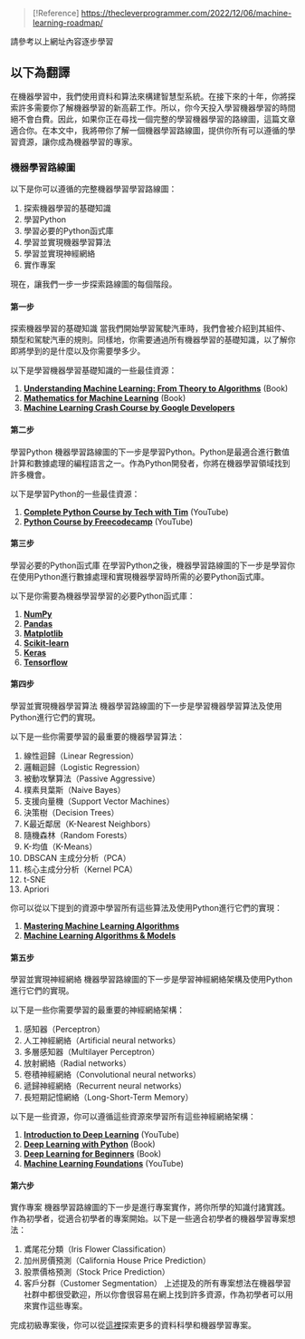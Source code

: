 >[!Reference]
>https://thecleverprogrammer.com/2022/12/06/machine-learning-roadmap/

請參考以上網址內容逐步學習
## 以下為翻譯

在機器學習中，我們使用資料和算法來構建智慧型系統。在接下來的十年，你將探索許多需要你了解機器學習的新高薪工作。所以，你今天投入學習機器學習的時間絕不會白費。因此，如果你正在尋找一個完整的學習機器學習的路線圖，這篇文章適合你。在本文中，我將帶你了解一個機器學習路線圖，提供你所有可以遵循的學習資源，讓你成為機器學習的專家。
### 機器學習路線圖
以下是你可以遵循的完整機器學習學習路線圖：

1. 探索機器學習的基礎知識
2. 學習Python
3. 學習必要的Python函式庫
4. 學習並實現機器學習算法
5. 學習並實現神經網絡
6. 實作專案

現在，讓我們一步一步探索路線圖的每個階段。

#### 第一步 
探索機器學習的基礎知識 當我們開始學習駕駛汽車時，我們會被介紹到其組件、類型和駕駛汽車的規則。同樣地，你需要通過所有機器學習的基礎知識，以了解你即將學到的是什麼以及你需要學多少。

以下是學習機器學習基礎知識的一些最佳資源：
1. [**Understanding Machine Learning: From Theory to Algorithms**](https://www.cs.huji.ac.il/~shais/UnderstandingMachineLearning/understanding-machine-learning-theory-algorithms.pdf) (Book)
2. [**Mathematics for Machine Learning**](https://mml-book.github.io/book/mml-book.pdf) (Book)
3. [**Machine Learning Crash Course by Google Developers**](https://developers.google.com/machine-learning/crash-course)
#### 第二步
學習Python 機器學習路線圖的下一步是學習Python。Python是最適合進行數值計算和數據處理的編程語言之一。作為Python開發者，你將在機器學習領域找到許多機會。

以下是學習Python的一些最佳資源：
1. [**Complete Python Course by Tech with Tim**](https://www.youtube.com/watch?v=sxTmJE4k0ho) (YouTube)
2. [**Python Course by Freecodecamp**](https://www.youtube.com/watch?v=rfscVS0vtbw) (YouTube)
#### 第三步
學習必要的Python函式庫 在學習Python之後，機器學習路線圖的下一步是學習你在使用Python進行數據處理和實現機器學習時所需的必要Python函式庫。

以下是你需要為機器學習學習的必要Python函式庫：
1. [**NumPy**](https://numpy.org/doc/stable/user/absolute_beginners.html)
2. [**Pandas**](https://pandas.pydata.org/docs/getting_started/intro_tutorials/index.html)
3. [**Matplotlib**](https://matplotlib.org/stable/tutorials/introductory/quick_start.html)
4. [**Scikit-learn**](https://scikit-learn.org/stable/)
5. [**Keras**](https://keras.io/getting_started/intro_to_keras_for_engineers/)
6. [**Tensorflow**](https://www.tensorflow.org/tutorials)
#### 第四步
學習並實現機器學習算法 機器學習路線圖的下一步是學習機器學習算法及使用Python進行它們的實現。

以下是一些你需要學習的最重要的機器學習算法：
1. 線性迴歸（Linear Regression） 
2. 邏輯迴歸（Logistic Regression） 
3. 被動攻擊算法（Passive Aggressive） 
4. 樸素貝葉斯（Naive Bayes） 
5. 支援向量機（Support Vector Machines） 
6. 決策樹（Decision Trees） 
7. K最近鄰居（K-Nearest Neighbors） 
8. 隨機森林（Random Forests） 
9. K-均值（K-Means） 
10. DBSCAN 主成分分析（PCA） 
11. 核心主成分分析（Kernel PCA） 
12. t-SNE 
13. Apriori

你可以從以下提到的資源中學習所有這些算法及使用Python進行它們的實現：
1. [**Mastering Machine Learning Algorithms**](https://www.amazon.in/Mastering-Machine-Learning-Algorithms-understanding/dp/1838820299/ref=asc_df_1838820299/?tag=googleshopdes-21&linkCode=df0&hvadid=397006584880&hvpos=&hvnetw=g&hvrand=3453716822966656975&hvpone=&hvptwo=&hvqmt=&hvdev=c&hvdvcmdl=&hvlocint=&hvlocphy=1007751&hvtargid=pla-895703148234&psc=1&ext_vrnc=hi)
2. [**Machine Learning Algorithms & Models**](https://medium.com/coders-camp/all-machine-learning-algorithms-models-explained-adcd95d5fb3c)
#### 第五步
學習並實現神經網絡 機器學習路線圖的下一步是學習神經網絡架構及使用Python進行它們的實現。

以下是一些你需要學習的最重要的神經網絡架構：
1. 感知器（Perceptron） 
2. 人工神經網絡（Artificial neural networks） 
3. 多層感知器（Multilayer Perceptron） 
4. 放射網絡（Radial networks） 
5. 卷積神經網絡（Convolutional neural networks）
6. 遞歸神經網絡（Recurrent neural networks） 
7. 長短期記憶網絡（Long-Short-Term Memory）

以下是一些資源，你可以遵循這些資源來學習所有這些神經網絡架構：
1. [**Introduction to Deep Learning**](https://www.youtube.com/watch?v=AhE8RhPGH1A) (YouTube)
2. [**Deep Learning with Python**](https://www.manning.com/books/deep-learning-with-python) (Book)
3. [**Deep Learning for Beginners**](https://www.amazon.in/Deep-Learning-Beginners-beginners-learning/dp/1838640851/ref=sr_1_3?crid=2MQIMZN04EMES&keywords=deep+learning+for+beginners&qid=1670317147&sprefix=deep+learning+for+beginners%2Caps%2C232&sr=8-3) (Book)
4. [**Machine Learning Foundations**](https://www.youtube.com/playlist?list=PLOU2XLYxmsII9mzQ-Xxug4l2o04JBrkLV) (YouTube)
#### 第六步
實作專案 機器學習路線圖的下一步是進行專案實作，將你所學的知識付諸實践。作為初學者，從適合初學者的專案開始。以下是一些適合初學者的機器學習專案想法：

1. 鳶尾花分類（Iris Flower Classification） 
2. 加州房價預測（California House Price Prediction） 
3. 股票價格預測（Stock Price Prediction） 
4. 客戶分群（Customer Segmentation） 
上述提及的所有專案想法在機器學習社群中都很受歡迎，所以你會很容易在網上找到許多資源，作為初學者可以用來實作這些專案。

完成初級專案後，你可以從[這裡](https://thecleverprogrammer.com/2023/07/15/machine-learning-projects-using-python/)探索更多的資料科學和機器學習專案。